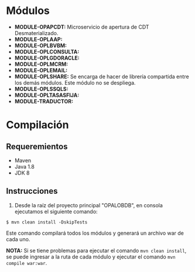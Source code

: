 ﻿# Módulos
* **MODULE-OPAPCDT:** Microservicio de apertura de CDT Desmaterializado.
* **MODULE-OPLAAP:** 
* **MODULE-OPLBVBM:** 
* **MODULE-OPLCONSULTA:** 
* **MODULE-OPLGDORACLE:**
* **MODULE-OPLMCRM:** 
* **MODULE-OPLEMAIL:** 
* **MODULE-OPLSHARE:** Se encarga de hacer de librería compartida entre los demás módulos. Este módulo no se despliega.
* **MODULE-OPLSSQLS:** 
* **MODULE-OPLTASASFIJA:** 
* **MODULE-TRADUCTOR:**

# Compilación
## Requeremientos
* Maven
* Java 1.8
* JDK 8

## Instrucciones
1. Desde la raíz del proyecto principal "OPALOBDB", en consola ejecutamos el siguiente comando:
```
$ mvn clean install -DskipTests
```

Este comando compilará todos los módulos y generará un archivo war de cada uno.

**NOTA:** Si se tiene problemas para ejecutar el comando `mvn clean install`, se puede ingresar a la ruta de cada
módulo y ejecutar el comando `mvn compile war:war`.




